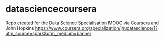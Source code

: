 datasciencecoursera
===================

Repo created for the Data Science Specialisation MOOC via Coursera and John Hopkins
https://www.coursera.org/specialization/jhudatascience/1?utm_source=spark&utm_medium=banner
